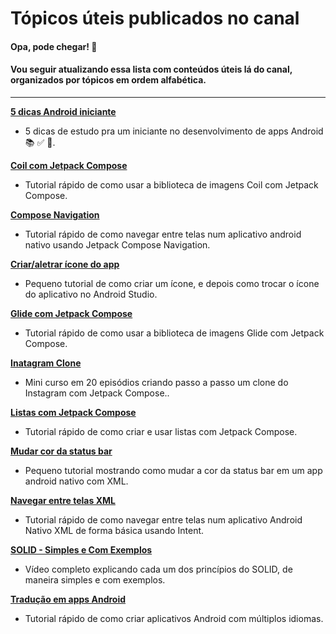 # Tópicos úteis publicados no canal
#### Opa, pode chegar! 👋
#### Vou seguir atualizando essa lista com conteúdos úteis lá do canal, organizados por tópicos em ordem alfabética.

--------

**[5 dicas Android iniciante](https://www.youtube.com/watch?v=uS1cS-7HRrM)**
  - 5 dicas de estudo pra um iniciante no desenvolvimento de apps Android 📚 ✅ 🚀.

**[Coil com Jetpack Compose](https://www.youtube.com/watch?v=EEZHkm8R4BU)**
  - Tutorial rápido de como usar a biblioteca de imagens Coil com Jetpack Compose.
    
**[Compose Navigation](https://www.youtube.com/watch?v=MWtzPxftX_s&t=)**
  - Tutorial rápido de como navegar entre telas num aplicativo android nativo usando Jetpack Compose Navigation.

**[Criar/aletrar ícone do app](https://www.youtube.com/watch?v=zCZaS36oqDU&t)**
  - Pequeno tutorial de como criar um ícone, e depois como trocar o ícone do aplicativo no Android Studio.

**[Glide com Jetpack Compose](https://www.youtube.com/watch?v=MhPV6n-7uio)**
  - Tutorial rápido de como usar a biblioteca de imagens Glide com Jetpack Compose.

**[Inatagram Clone](https://www.youtube.com/watch?v=BqVtfqAxluM&list=PLkwgaJSkQE73zN-1VRuAOwOn4yW6qp5s-)**
  - Mini curso em 20 episódios criando passo a passo um clone do Instagram com Jetpack Compose..

**[Listas com Jetpack Compose](https://www.youtube.com/watch?v=EvdmoxOZPAI)**
  - Tutorial rápido de como criar e usar listas com Jetpack Compose.

**[Mudar cor da status bar](https://www.youtube.com/watch?v=czRDdqQ90_U&t)**
  - Pequeno tutorial mostrando como mudar a cor da status bar em um app android nativo com XML.

**[Navegar entre telas XML](https://www.youtube.com/watch?v=xqEmM2u15JQ&t=)**
  - Tutorial rápido de como navegar entre telas num aplicativo Android Nativo XML de forma básica usando Intent.

**[SOLID - Simples e Com Exemplos](https://www.youtube.com/watch?v=BYydHGA86kQ)**
  - Vídeo completo explicando cada um dos princípios do SOLID, de maneira simples e com exemplos.

**[Tradução em apps Android](https://www.youtube.com/watch?v=AXGR74wuyro&t)**
  - Tutorial rápido de como criar aplicativos Android com múltiplos idiomas.
